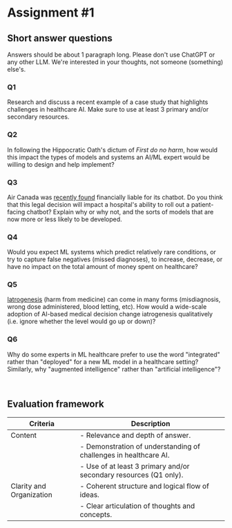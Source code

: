 # Assignment #1

## Short answer questions

Answers should be about 1 paragraph long. Please don't use ChatGPT or any other LLM. We're interested in your thoughts, not someone (something) else's. 

### Q1

Research and discuss a recent example of a case study that highlights challenges in healthcare AI. Make sure to use at least 3 primary and/or secondary resources.

### Q2

In following the Hippocratic Oath's dictum of *First do no harm*, how would this impact the types of models and systems an AI/ML expert would be willing to design and help implement?

### Q3

Air Canada was [recently found](https://www.canlii.org/en/bc/bccrt/doc/2024/2024bccrt149/2024bccrt149.html) financially liable for its chatbot. Do you think that this legal decision will impact a hospital's ability to roll out a patient-facing chatbot? Explain why or why not, and the sorts of models that are now more or less likely to be developed.

### Q4

Would you expect ML systems which predict relatively rare conditions, or try to capture false negatives (missed diagnoses), to increase, decrease, or have no impact on the total amount of money spent on healthcare?

### Q5

[Iatrogenesis](https://en.wikipedia.org/wiki/Iatrogenesis) (harm from medicine) can come in many forms (misdiagnosis, wrong dose administered, blood letting, etc). How would a wide-scale adoption of AI-based medical decision change iatrogenesis qualitatively (i.e. ignore whether the level would go up or down)?

### Q6

Why do some experts in ML healthcare prefer to use the word "integrated" rather than "deployed" for a new ML model in a healthcare setting? Similarly, why "augmented intelligence" rather than "artificial intelligence"?

<br>

## Evaluation framework

| Criteria                                       | Description                                                                                   |
|------------------------------------------------|-----------------------------------------------------------------------------------------------|
| Content                                        | - Relevance and depth of answer.                                               |
|                                                | - Demonstration of understanding of challenges in healthcare AI.                               |
|                                                | - Use of at least 3 primary and/or secondary resources (Q1 only).                                        |
| Clarity and Organization                       | - Coherent structure and logical flow of ideas.                                                |
|                                                | - Clear articulation of thoughts and concepts.                                                 |